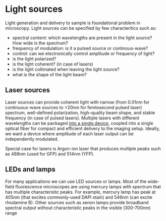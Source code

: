 # Light sources

Light generation and delivery to sample is foundational problem in microscopy. Light sources can be specified by few characteritics such as:

- spectral content: which wavelengths are present in the light source? How wide is the spectrum?
- frequency of modulation: is it a pulsed source or continous-wave?
- control: can we electronically control amplitude or frequency of light?
- is the light polarized?
- is the light coherent? (in case of lasers)
- is the light collimated when leaving the light source?
- what is the shape of the light beam?

## Laser sources

Laser sources can provide coherent light with narrow (from 0.01nm for continuous-wave sources to >20nm for femtosecond pulsed laser) spectrum, well-defined polarization, high-quality beam shape, and stable frequency (in case of pulsed lasers). Multiple lasers with different wavelengths can be packaged [into a single device](https://www.coherent.com/lasers/laser-engine/galaxy), coupled into a single optical fiber for compact and efficient delivery to the imaging setup. Ideally, we want a device where amplitude of each laser output can be independently modulated.

Special case for lasers is Argon-ion laser that produces multiple peaks such as 488nm (used for GFP) and 514nm (YFP).

## LEDs and lamps

For many applications we can use LED sources or lamps. Most of the wide-field fluorescence microscopes are using mercury lamps with spectrum that has multiple characteristic peaks. For example, mercury lamp has peak at 405nm (that excites commonly-used DAPI stain) and 546nm (can excite rhodamine B). Other sources such as xenon lamps provide broadband spectral output without characteristic peaks in the visible (300-700nm) range
